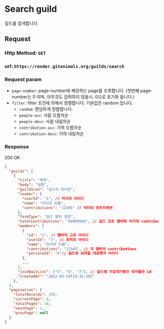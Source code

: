 # Search guild

길드를 검색합니다.

## Request
### Http Method: `GET`
### url: `https://render.gitanimals.org/guilds/search`
### Request param
- `page-number`: page-number에 해당하는 page를 조회합니다. (첫번째 page-number는 0 이며, 아무것도 입력하지 않을시, 0으로 초기화 됩니다.)
- `filter`: filter 조건에 의해서 정렬합니다. 기본값은 random 입니다.
  - `random`: 랜덤하게 정렬합니다.
  - `people-asc`: 사람 오름차순
  - `people-desc`: 사람 내림차순
  - `contribution-asc`: 기여 오름차순
  - `contribution-desc`: 기여 내림차순


### Response
200 OK

```json
{
  "guilds": [
    {
      "title": "제목",
      "body": "설명",
      "guildIcon": "길드의 아이콘",
      "leader": {
        "userId": "1", // 리더의 아이디
        "name": "리더의 이름",
        "contributions": "12345" // 리더의 컨트리뷰션
      },
      "farmType": "길드 팜의 종류",
      "totalContributions": "99999999", // 길드 모든 멤버와 리더의 contributions 총합
      "members": [
        {
          "id": "2", // 멤버의 고유 아이디
          "userId": "3", // 유저의 아이디
          "name": "유저의 이름",
          "contributions": "12345", // 각 멤버의 contributions 
          "personaId": "4"// 길드에 보여질 대표펫의 아이디
        },
        ...
      ],
      "joinWaitList": ["5", "6", "7"], // 길드에 가입대기중인 유저들의 id
      "createdAt": "2022-04-29T10:15:30Z"
    },
  ],
  "pagination": {
    "totalRecords": 100,
    "currentPage": 0,
    "totalPages": 10,
    "nextPage": 1,
    "prevPage": null
  }
}
```
